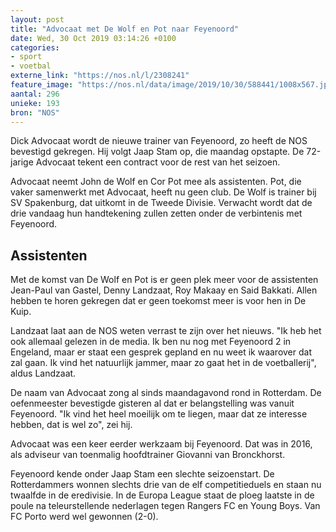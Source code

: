 ```yaml
---
layout: post
title: "Advocaat met De Wolf en Pot naar Feyenoord"
date: Wed, 30 Oct 2019 03:14:26 +0100
categories: 
- sport 
- voetbal 
externe_link: "https://nos.nl/l/2308241"
feature_image: "https://nos.nl/data/image/2019/10/30/588441/1008x567.jpg"
aantal: 296
unieke: 193
bron: "NOS"
---
```


<p>Dick Advocaat wordt de nieuwe trainer van Feyenoord, zo heeft de NOS bevestigd gekregen. Hij volgt Jaap Stam op, die maandag opstapte. De 72-jarige Advocaat tekent een contract voor de rest van het seizoen.</p>
<p>Advocaat neemt John de Wolf en Cor Pot mee als assistenten. Pot, die vaker samenwerkt met Advocaat, heeft nu geen club. De Wolf is trainer bij SV Spakenburg, dat uitkomt in de Tweede Divisie. Verwacht wordt dat de drie vandaag hun handtekening zullen zetten onder de verbintenis met Feyenoord.</p>
<h2>Assistenten</h2>
<p>Met de komst van De Wolf en Pot is er geen plek meer voor de assistenten Jean-Paul van Gastel, Denny Landzaat, Roy Makaay en Said Bakkati. Allen hebben te horen gekregen dat er geen toekomst meer is voor hen in De Kuip.</p>
<p>Landzaat laat aan de NOS weten verrast te zijn over het nieuws. "Ik heb het ook allemaal gelezen in de media. Ik ben nu nog met Feyenoord 2 in Engeland, maar er staat een gesprek gepland en nu weet ik waarover dat zal gaan. Ik vind het natuurlijk jammer, maar zo gaat het in de voetballerij", aldus Landzaat.</p>
<p>De naam van Advocaat zong al sinds maandagavond rond in Rotterdam. De oefenmeester bevestigde gisteren al dat er belangstelling was vanuit Feyenoord. "Ik vind het heel moeilijk om te liegen, maar dat ze interesse hebben, dat is wel zo", zei hij.</p>
<p>Advocaat was een keer eerder werkzaam bij Feyenoord. Dat was in 2016, als adviseur van toenmalig hoofdtrainer Giovanni van Bronckhorst.</p>
<p>Feyenoord kende onder Jaap Stam een slechte seizoenstart. De Rotterdammers wonnen slechts drie van de elf competitieduels en staan nu twaalfde in de eredivisie. In de Europa League staat de ploeg laatste in de poule na teleurstellende nederlagen tegen Rangers FC en Young Boys. Van FC Porto werd wel gewonnen (2-0).</p>
